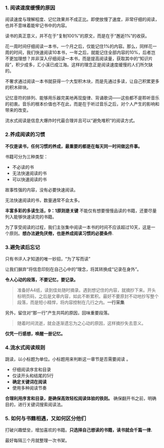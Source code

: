 

### 1. 阅读速度缓慢的原因
阅读速度与理解程度、记忆效果并不成正比。即使放慢了速度，非常仔细的阅读，也并不意味着能牢记书中的内容。

读书的真正意义，并不在于“复制100%”的原文，而是在于“邂逅1%”的收获。

花一周时间仔细阅读一本书，一个月之后，仅能记住1%的内容。那么，同样花一周的时间，我们快速阅读10本书，一年之后，就能记住全部内容的10%，后者岂不更加理想？并非深入仔细阅读一本书，而是提高阅读量，获取其中的“知识片段”，积少成多，汇小溪已成江海。这样的理念正是阅读速度缓慢的人们所欠缺的。

不奢求通过阅读一本书就获得一个大型积木块，而是先通过多读，让自己积累更多的积木碎块。

记忆音符的排列、能够用乐器完美地再现旋律、背诵歌词——这些都不是聆听音乐的初衷。音乐的根本价值也不在此，而是在于听过音乐之后，对个人产生的影响和带来的改变。

流水式阅读是信息大爆炸时代最合理并且可以“避免堆积”的阅读方式。

### 2.养成阅读的习惯

__不仅是读书，任何习惯的养成，最重要的都是在每天同一时间做这件事。__

书籍可分为三种类型：
- 不必读的书  
- 无法快速阅读的书  
- 可以快速阅读的书  

故事性强的内容，没有必要快速阅读。

无法快速阅读的书，数量通常不会太多。

__丰富多彩的多读生活，9：1原则是关键__
不能仅有想要慢慢品读的书籍，还要尽量列入能够快速读完的书籍。

为了享受阅读的过程，我们主张集中阅读一本书的时间不应该超过10天，这是一个原则。__想办法避免厌倦，也是养成阅读习惯的必要条件__.

### 3.避免读后忘记

只有书评人才知道的唯一妙招，“为了写而读”

让我们摒弃“将信息印刻在自己心中的”理念，将其转换成“记录在身外”。

__令人心动的段落，不要记忆，要记录。__
>准备好A4纸，读到佳处随时摘录。遇到想记住的内容，就摘抄下来。开头标明页码，之后是文章内容，如此不断累积。最好不要原封不动地抄写整个段落，而是短小精悍，将内容控制在几行之内。__一行采集__

另外，留住对“那一行"产生共鸣的原因，回味重要段落。
>随着时间流逝，就会逐渐遗忘为之心动的原因，这样摘抄失去意义。

__仅凭一行感想，唤醒一册记忆。__

### 4.流水式阅读规则

跳读，以小标题为单位。小标题用来判断这一章节是否需要阅读 。

- 仔细阅读序言和目录  
- 仅读开头和结尾的5行  
- __确定关键词在阅读__  
- 使用多种阅读节奏  

__合理利用序言和目录，是确保高效轻松阅读体验的铁则。__  确保翻开书之前，明确目的，进行关键词搜索阅读法。

### 5. 如何与书籍相遇，又如何区分他们
打破兴趣壁垒，增加喜欢的书籍。__只选择自己想读的书籍，读书就会千篇一律.__

最好每隔三个月就整理一次书架。

